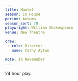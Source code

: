 ```yaml
---
title: Hamlet
season: In House
period: Autumn
season_sort: 70
playwright: William Shakespeare
venue: New Theatre

crew:
 - role: Director
   name: Cathy Ayton

note: In Novemeber
---
```


24 hour play.
